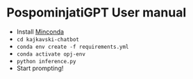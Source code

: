 # PospominjatiGPT User manual
- Install [Minconda](https://docs.conda.io/projects/miniconda/en/latest/miniconda-install.html)
- ```cd kajkavski-chatbot```
- ```conda env create -f requirements.yml```
- ```conda activate opj-env```
- ```python inference.py```
- Start prompting!
